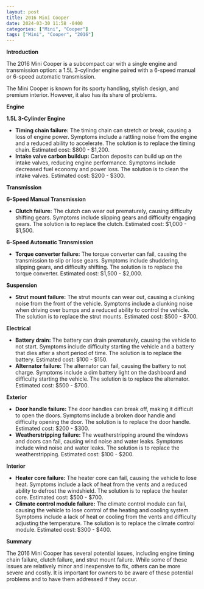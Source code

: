 ```yaml
---
layout: post
title: 2016 Mini Cooper
date: 2024-03-30 11:58 -0400
categories: ["Mini", "Cooper"]
tags: ["Mini", "Cooper", "2016"]
---
```

**Introduction**

The 2016 Mini Cooper is a subcompact car with a single engine and transmission option: a 1.5L 3-cylinder engine paired with a 6-speed manual or 6-speed automatic transmission. 

The Mini Cooper is known for its sporty handling, stylish design, and premium interior. However, it also has its share of problems.

**Engine**

**1.5L 3-Cylinder Engine**

* **Timing chain failure:** The timing chain can stretch or break, causing a loss of engine power. Symptoms include a rattling noise from the engine and a reduced ability to accelerate. The solution is to replace the timing chain. Estimated cost: $800 - $1,200.
* **Intake valve carbon buildup:** Carbon deposits can build up on the intake valves, reducing engine performance. Symptoms include decreased fuel economy and power loss. The solution is to clean the intake valves. Estimated cost: $200 - $300.

**Transmission**

**6-Speed Manual Transmission**

* **Clutch failure:** The clutch can wear out prematurely, causing difficulty shifting gears. Symptoms include slipping gears and difficulty engaging gears. The solution is to replace the clutch. Estimated cost: $1,000 - $1,500.

**6-Speed Automatic Transmission**

* **Torque converter failure:** The torque converter can fail, causing the transmission to slip or lose gears. Symptoms include shuddering, slipping gears, and difficulty shifting. The solution is to replace the torque converter. Estimated cost: $1,500 - $2,000.

**Suspension**

* **Strut mount failure:** The strut mounts can wear out, causing a clunking noise from the front of the vehicle. Symptoms include a clunking noise when driving over bumps and a reduced ability to control the vehicle. The solution is to replace the strut mounts. Estimated cost: $500 - $700.

**Electrical**

* **Battery drain:** The battery can drain prematurely, causing the vehicle to not start. Symptoms include difficulty starting the vehicle and a battery that dies after a short period of time. The solution is to replace the battery. Estimated cost: $100 - $150.
* **Alternator failure:** The alternator can fail, causing the battery to not charge. Symptoms include a dim battery light on the dashboard and difficulty starting the vehicle. The solution is to replace the alternator. Estimated cost: $500 - $700.

**Exterior**

* **Door handle failure:** The door handles can break off, making it difficult to open the doors. Symptoms include a broken door handle and difficulty opening the door. The solution is to replace the door handle. Estimated cost: $200 - $300.
* **Weatherstripping failure:** The weatherstripping around the windows and doors can fail, causing wind noise and water leaks. Symptoms include wind noise and water leaks. The solution is to replace the weatherstripping. Estimated cost: $100 - $200.

**Interior**

* **Heater core failure:** The heater core can fail, causing the vehicle to lose heat. Symptoms include a lack of heat from the vents and a reduced ability to defrost the windshield. The solution is to replace the heater core. Estimated cost: $500 - $700.
* **Climate control module failure:** The climate control module can fail, causing the vehicle to lose control of the heating and cooling system. Symptoms include a lack of heat or cooling from the vents and difficulty adjusting the temperature. The solution is to replace the climate control module. Estimated cost: $300 - $400.

**Summary**

The 2016 Mini Cooper has several potential issues, including engine timing chain failure, clutch failure, and strut mount failure. While some of these issues are relatively minor and inexpensive to fix, others can be more severe and costly. It is important for owners to be aware of these potential problems and to have them addressed if they occur.

